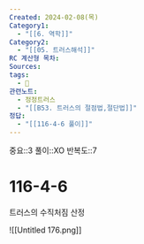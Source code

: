 ```yaml
---
Created: 2024-02-08(목)
Category1:
  - "[[6. 역학]]"
Category2:
  - "[[05. 트러스해석]]"
RC 계산형 목차: 
Sources: 
tags:
  - 🧮
관련노트:
  - 정정트러스
  - "[[B53. 트러스의 절점법,절단법]]"
정답:
  - "[[116-4-6 풀이]]"
---
```

중요::3
풀이::XO
반복도::7
#  116-4-6

트러스의 수직처짐 산정

![[Untitled 176.png]]